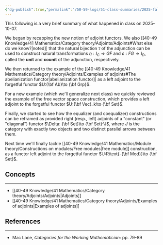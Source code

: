 ```yaml
---
{"dg-publish":true,"permalink":"/50-59-logs/51-class-summaries/2025-fall/math-561/2025-10/2025-10-07/","updated":"2025-10-07T15:29:57-07:00"}
---
```


This following is a very brief summary of what happened in class on 2025-10-07.

We began by recapping the new notion of adjoint functors. We also [[40-49 Knowledge/41 Mathematics/Category theory/Adjoints/Adjoints#What else do we know?\|noted]] that the natural bijection $\tau$ of the adjunction can be used to construct natural transformations $\eta:I_C\Rightarrow GF$ and $\varepsilon: FG\Rightarrow I_D$, called the **unit** and **counit** of the adjunction, respectively.

We then returned to the example of the [[40-49 Knowledge/41 Mathematics/Category theory/Adjoints/Examples of adjoints#The abelianization functor\|abelianization functor]] as a left adjoint to the forgetful functor $U:{\bf Ab}\to {\bf Grp}$.

For a new example (which we'll generalize next class) we quickly reviewed the example of the free vector space construction, which provides a left adjoint to the forgetful functor $U:{\bf Vec}_k\to {\bf Set}$.

Finally, we started to see how the equalizer (and coequalizer) constructions can be reframed as provided right (resp., left) adjoints of a "constant" (or "diagonal") functor $\Delta: {\bf Set}\to {\bf Set}^J$, where $J$ is the category with exactly two objects and two distinct parallel arrows between them.

Next time we'll finally tackle [[40-49 Knowledge/41 Mathematics/Module theory/Constructions on modules/Free modules\|free module]] construction, as a functor left adjoint to the forgetful functor $U:R\text{-{\bf Mod}}\to {\bf Set}$.

## Concepts
---

- [[40-49 Knowledge/41 Mathematics/Category theory/Adjoints/Adjoints\|Adjoints]]
- [[40-49 Knowledge/41 Mathematics/Category theory/Adjoints/Examples of adjoints\|Examples of adjoints]]

## References
---

- Mac Lane, *Categories for the Working Mathematician*: pp. 79-89